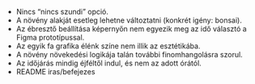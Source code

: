 - Nincs “nincs szundi” opció.
- A növény alakját esetleg lehetne változtatni (konkrét igény: bonsai).
- Az ébresztő beállítása képernyőn nem egyezik meg az idő választó a Figma prototípussal.
- Az egyik fa grafika élénk színe nem illik az esztétikába.
- A növény növekedési logikája talán további finomhangolásra szorul.
- Az időjárás mindig éjféltől indul, és nem az adott órától.
- README iras/befejezes
